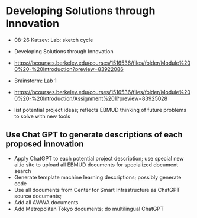 
# Developing Solutions through Innovation
- 08-26 Katzev: Lab: sketch cycle
- Developing Solutions through Innovation
- https://bcourses.berkeley.edu/courses/1516536/files/folder/Module%200%20-%20Introduction?preview=83922086
- Brainstorm: Lab 1
- https://bcourses.berkeley.edu/courses/1516536/files/folder/Module%200%20-%20Introduction/Assignment%201?preview=83925028

- list potential project ideas; reflects EBMUD thinking of future problems to solve with new tools

## Use Chat GPT to generate descriptions of each proposed innovation
- Apply ChatGPT to each potential project description; use special new ai.io site to upload all EBMUD documents for specialized document search
- Generate template machine learning descriptions; possibly generate code
- Use all documents from Center for Smart Infrastructure as ChatGPT source documents; 
- Add all AWWA documents
- Add Metropolitan Tokyo documents; do multilingual ChatGPT
